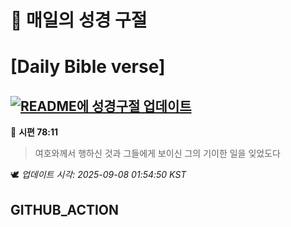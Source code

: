 # 🙏 매일의 성경 구절
# [Daily Bible verse]
## [![README에 성경구절 업데이트](https://github.com/DONGSUKA/first_test/actions/workflows/update-readme-bible.yml/badge.svg)](https://github.com/DONGSUKA/first_test/actions/workflows/update-readme-bible.yml)
<!-- START_BIBLE_VERSE -->
📖 **시편 78:11**
> 여호와께서 행하신 것과 그들에게 보이신 그의 기이한 일을 잊었도다

🕊️ _업데이트 시각: 2025-09-08 01:54:50 KST_
  <!-- END_BIBLE_VERSE -->
## GITHUB_ACTION
